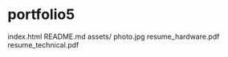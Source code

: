 # portfolio5
index.html
README.md
assets/
   photo.jpg
   resume_hardware.pdf
   resume_technical.pdf

